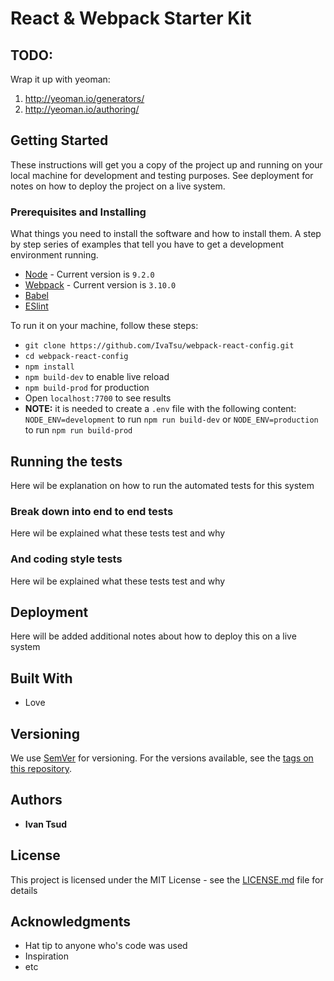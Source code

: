 # React & Webpack Starter Kit

## TODO:
Wrap it up with yeoman:
1) http://yeoman.io/generators/
2) http://yeoman.io/authoring/

## Getting Started

These instructions will get you a copy of the project up and running on your local machine for development and testing purposes. See deployment for notes on how to deploy the project on a live system.

### Prerequisites and Installing

What things you need to install the software and how to install them. A step by step series of examples that tell you have to get a development environment running.

* [Node](https://nodejs.org/en/) - Current version is `9.2.0`
* [Webpack](https://webpack.js.org/) - Current version is `3.10.0`
* [Babel](https://babeljs.io/)
* [ESlint](https://eslint.org/)

To run it on your machine, follow these steps:

- `git clone https://github.com/IvaTsu/webpack-react-config.git`
- `cd webpack-react-config`
- `npm install`
- `npm build-dev` to enable live reload
- `npm build-prod` for production
- Open `localhost:7700` to see results
- **NOTE:** it is needed to create a `.env` file with the following content: `NODE_ENV=development` to run `npm run build-dev` or `NODE_ENV=production` to run `npm run build-prod`

## Running the tests

Here wil be explanation on how to run the automated tests for this system

### Break down into end to end tests

Here wil be explained what these tests test and why

### And coding style tests

Here wil be explained what these tests test and why

## Deployment

Here will be added additional notes about how to deploy this on a live system

## Built With

* Love

## Versioning

We use [SemVer](http://semver.org/) for versioning. For the versions available, see the [tags on this repository](https://github.com/your/project/tags).

## Authors

* **Ivan Tsud**

## License

This project is licensed under the MIT License - see the [LICENSE.md](LICENSE.md) file for details

## Acknowledgments

* Hat tip to anyone who's code was used
* Inspiration
* etc
